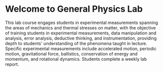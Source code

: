 # Welcome to General Physics Lab

This lab course engages students in experimental measurements spanning the areas of mechanics and thermal stresses on matter, with the objective of training students in experimental measurements, data manipulation and analysis, error analysis, deductive thinking, and instrumentation, providing depth to students' understanding of the phenomena taught in lecture. Specific experimental measurements include accelerated motion, periodic motion, gravitational force, ballistics, conservation of energy and momentum, and rotational dynamics. Students complete a weekly lab report.



```{tableofcontents}
```
